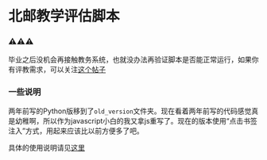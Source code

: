 # 北邮教学评估脚本

### ⚠️⚠️⚠️

毕业之后没机会再接触教务系统，也就没办法再验证脚本是否能正常运行，如果你有评教需求，可以关注[这个帖子](https://bbs.byr.cn/#!article/Python/243)

### 一些说明

两年前写的Python版移到了`old_version`文件夹。现在看着两年前写的代码感觉真是幼稚啊，所以作为javascript小白的我又拿js重写了。现在的版本使用“点击书签注入”方式，用起来应该比以前方便多了吧。

具体的使用说明请见[这里](http://hansnow.github.io/pingjiao)
